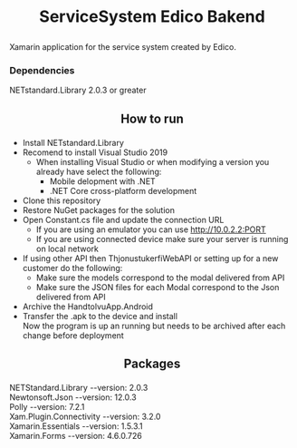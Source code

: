 # <p align="center">ServiceSystem Edico Bakend</p>
Xamarin application for the service system created by Edico.<br />
### <p>Dependencies</p>
NETstandard.Library 2.0.3 or greater

## <p align="center">How to run</p>
* Install NETstandard.Library
* Recomend to install Visual Studio 2019
    * When installing Visual Studio or when modifying a version you already have select the following:
        * Mobile delopment with .NET
        * .NET Core cross-platform development
* Clone this repository
* Restore NuGet packages for the solution
* Open Constant.cs file and update the connection URL
   * If you are using an emulator you can use http://10.0.2.2:PORT
   * If you are using connected device make sure your server is running on local network
* If using other API then ThjonustukerfiWebAPI or setting up for a new customer do the following:
    * Make sure the models correspond to the modal delivered from API
    * Make sure the JSON files for each Modal correspond to the Json delivered from API
* Archive the HandtolvuApp.Android
* Transfer the .apk to the device and install<br />
Now the program is up an running but needs to be archived after each change before deployment<br />

## <p align="center">Packages</p>
NETStandard.Library --version: 2.0.3<br />
Newtonsoft.Json --version: 12.0.3<br />
Polly --version: 7.2.1<br />
Xam.Plugin.Connectivity --version: 3.2.0<br />
Xamarin.Essentials --version: 1.5.3.1<br />
Xamarin.Forms --version: 4.6.0.726<br />
